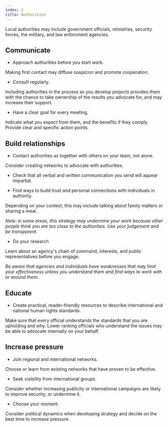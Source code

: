 ```yaml
---
index: 2
title: Authorities
---
```

Local authorities may include government officials, ministries, security forces, the military, and law enforcment agencies. 

## Communicate 

* Approach authorities before you start work.

Making first contact may diffuse suspicion and promote cooperation.

* Consult regularly. 

Including authorities in the process as you develop projects  provides them with the chance to take ownership of the results you advocate for, and may increase their support.

* Have a clear goal for every meeting. 

Indicate what you expect from them, and the benefits if they comply. Provide clear and specific action points.

## Build relationships

* Contact authorities as together with others on your team, not alone. 

Consider creating networks to advocate with authorities. 

* Check that all verbal and written communication you send will appear impartial. 

* Find ways to build trust and personal connections with individuals in authority. 

Depending on your context, this may include talking about family matters or sharing a meal.

*Note: in some areas, this strategy may undermine your work because other people think you are too close to the authorities. Use your judgement and be transparent.*

* Do your research

Learn about an agency's chain of command, interests, and public representatives before you engage.  

*Be aware that agencies and individuals have weaknesses that may limit your effectiveness unless you understand them and find ways to work with or around them.*  
 
## Educate

* Create practical, reader-friendly resources to describe international and national human rights standards.

Make sure that every official understands the standards that you are upholding and why. Lower ranking officials who understand the issues may be able to advocate internally on your behalf.

## Increase pressure

* Join regional and international networks. 

Choose or learn from existing networks that have proven to be effective.

* Seek visibility from international groups. 

Consider whether increasing publicity or international campaigns are likely to improve security, or undermine it.  

* Choose your moment. 

Consider political dynamics when developing strategy and decide on the best time to increase pressure.
